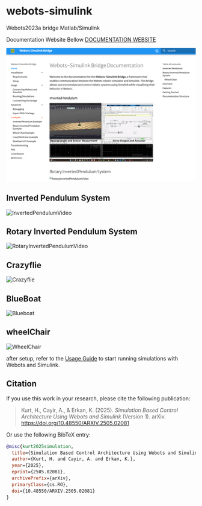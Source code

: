 
# webots-simulink

Webots2023a bridge Matlab/Simulink


Documentation Website Bellow 
[DOCUMENTATION WEBSITE](https://harunkurtdev.github.io/webots-simulink/)

![documentation1](./docs/assets/images/documentation.png)


## Inverted Pendulum System

![InvertedPendulumVideo](./docs/assets/videos/inverted_pendulum/inverted_pendulum.gif)

## Rotary Inverted Pendulum System

![RotaryInvertedPendulumVideo](./docs/assets/videos/rotary_inverted_pendulum/video1.gif)


## Crazyflie 

![Crazyflie](./docs/assets/videos/crazyflie/video2.gif)


## BlueBoat 

![Blueboat](./docs/assets/videos/blueboat/video3.gif)


## wheelChair 

![WheelChair](./docs/assets/videos/wheel-chair/video1.gif)

after setup, refer to the [Usage Guide](../usage/connecting.md) to start running simulations with Webots and Simulink.

<!-- @misc{webots-simulink,
  author       = {Harun Kurt and Ahmet Çayır and Kadir Erkan},
  title        = {Webots Simulink Bridge},
  year         = {2025},
  publisher    = {arXiv},
  howpublished = {\url{https://github.com/harunkurtdev/webots-simulink}},
  note         = {Version X.X. \newline Available at: \url{https://doi.org/xx.xxxx/xxxx}},
} -->

## Citation

If you use this work in your research, please cite the following publication:

> Kurt, H., Cayir, A., & Erkan, K. (2025). *Simulation Based Control Architecture Using Webots and Simulink* (Version 1). arXiv. https://doi.org/10.48550/ARXIV.2505.02081

Or use the following BibTeX entry:

```bibtex
@misc{kurt2025simulation,
  title={Simulation Based Control Architecture Using Webots and Simulink},
  author={Kurt, H. and Cayir, A. and Erkan, K.},
  year={2025},
  eprint={2505.02081},
  archivePrefix={arXiv},
  primaryClass={cs.RO},
  doi={10.48550/ARXIV.2505.02081}
}
```
